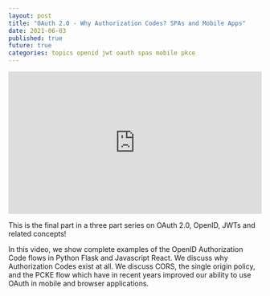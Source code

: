```yaml
---
layout: post
title: "OAuth 2.0 - Why Authorization Codes? SPAs and Mobile Apps"
date: 2021-06-03
published: true
future: true
categories: topics openid jwt oauth spas mobile pkce
---
```


<div style="padding:56.25% 0 0 0;position:relative;"><iframe src="https://player.vimeo.com/video/559103579?badge=0&amp;autopause=0&amp;player_id=0&amp;app_id=58479" frameborder="0" allow="autoplay; fullscreen; picture-in-picture" allowfullscreen style="position:absolute;top:0;left:0;width:100%;height:100%;" title="OpenID"></iframe></div><script src="https://player.vimeo.com/api/player.js"></script>


This is the final part in a three part series on OAuth 2.0, OpenID, JWTs and related concepts!


In this video, we show complete examples of the OpenID Authorization Code flows in Python Flask and Javascript React.  We discuss why Authorization Codes exist at all.  We discuss CORS, the single origin policy, and the PCKE flow which have in recent years improved our ability to use OAuth in mobile and browser applications.
